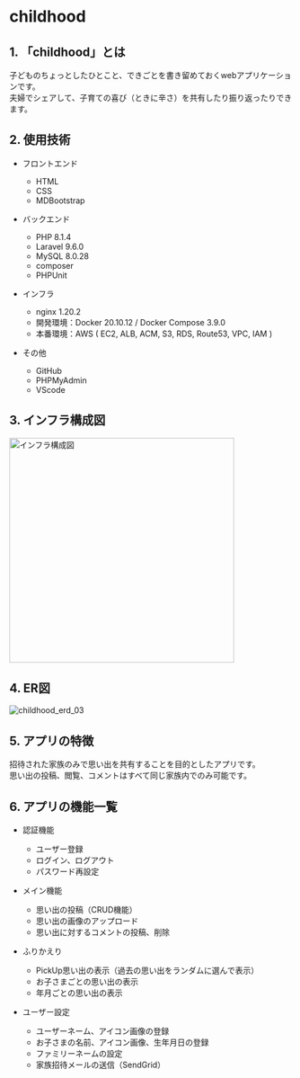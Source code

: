 # childhood


## 1. 「childhood」とは
 子どものちょっとしたひとこと、できごとを書き留めておくwebアプリケーションです。  
 夫婦でシェアして、子育ての喜び（ときに辛さ）を共有したり振り返ったりできます。 

## 2. 使用技術
  * フロントエンド
    * HTML
    * CSS
    * MDBootstrap
  
  * バックエンド
    * PHP 8.1.4
    * Laravel 9.6.0
    * MySQL 8.0.28
    * composer
    * PHPUnit
  
  * インフラ
    * nginx 1.20.2
    * 開発環境：Docker 20.10.12 / Docker Compose 3.9.0
    * 本番環境：AWS ( EC2, ALB, ACM, S3, RDS, Route53, VPC, IAM ) 
   
  * その他
    * GitHub
    * PHPMyAdmin
    * VScode 

## 3. インフラ構成図
<img src="https://user-images.githubusercontent.com/98136753/162661657-c7054649-fc8f-4166-b9b2-aa14b3521315.png" width="400px" alt="インフラ構成図" >



## 4. ER図
![childhood_erd_03](https://user-images.githubusercontent.com/98136753/162660896-b1afc3ca-4e54-4c88-92b0-fa0f3b8686a8.svg)  



## 5. アプリの特徴
  招待された家族のみで思い出を共有することを目的としたアプリです。  
  思い出の投稿、閲覧、コメントはすべて同じ家族内でのみ可能です。  
  

## 6. アプリの機能一覧
  * 認証機能
    * ユーザー登録
    * ログイン、ログアウト
    * パスワード再設定

  * メイン機能
    * 思い出の投稿（CRUD機能）
    * 思い出の画像のアップロード
    * 思い出に対するコメントの投稿、削除

  * ふりかえり
    * PickUp思い出の表示（過去の思い出をランダムに選んで表示）
    * お子さまごとの思い出の表示
    * 年月ごとの思い出の表示

  * ユーザー設定
    * ユーザーネーム、アイコン画像の登録
    * お子さまの名前、アイコン画像、生年月日の登録
    * ファミリーネームの設定
    * 家族招待メールの送信（SendGrid）
